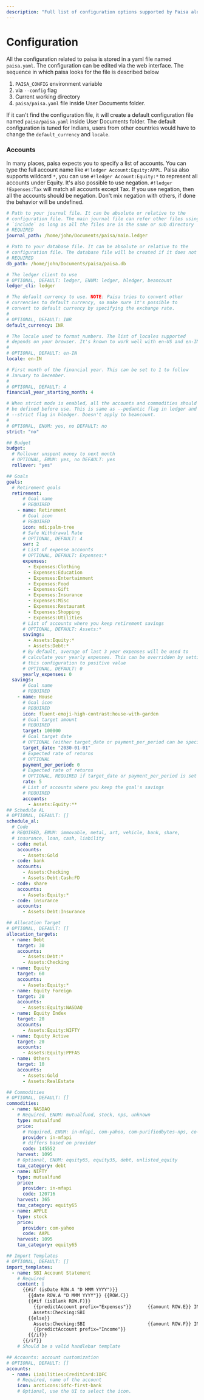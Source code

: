 ```yaml
---
description: "Full list of configuration options supported by Paisa along with their description"
---
```


# Configuration

All the configuration related to paisa is stored in a yaml file named
`paisa.yaml`. The configuration can be edited via the web
interface. The sequence in which paisa looks for the file is described
below

1. `PAISA_CONFIG` environment variable
1. via `--config` flag
1. Current working directory
1. `paisa/paisa.yaml` file inside User Documents folder.

If it can't find the configuration file, it will create a default
configuration file named `paisa/paisa.yaml` inside User Documents folder. The
default configuration is tuned for Indians, users from other countries
would have to change the `default_currency` and `locale`.

### Accounts

In many places, paisa expects you to specify a list of accounts. You
can type the full account name like `#!ledger
Account:Equity:APPL`. Paisa also supports wildcard `*`, you can use
`#!ledger Account:Equity:*` to represent all accounts under
Equity. It's also possible to use negation. `#!ledger !Expenses:Tax`
will match all accounts except Tax. If you use negation, then all the
accounts should be negation. Don't mix negation with others, if done
the behavior will be undefined.

```yaml
# Path to your journal file. It can be absolute or relative to the
# configuration file. The main journal file can refer other files using
# `include` as long as all the files are in the same or sub directory
# REQUIRED
journal_path: /home/john/Documents/paisa/main.ledger

# Path to your database file. It can be absolute or relative to the
# configuration file. The database file will be created if it does not exist.
# REQUIRED
db_path: /home/john/Documents/paisa/paisa.db

# The ledger client to use
# OPTIONAL, DEFAULT: ledger, ENUM: ledger, hledger, beancount
ledger_cli: ledger

# The default currency to use. NOTE: Paisa tries to convert other
# currencies to default currency, so make sure it's possible to
# convert to default currency by specifying the exchange rate.
#
# OPTIONAL, DEFAULT: INR
default_currency: INR

# The locale used to format numbers. The list of locales supported
# depends on your browser. It's known to work well with en-US and en-IN.
#
# OPTIONAL, DEFAULT: en-IN
locale: en-IN

# First month of the financial year. This can be set to 1 to follow
# January to December.
#
# OPTIONAL, DEFAULT: 4
financial_year_starting_month: 4

# When strict mode is enabled, all the accounts and commodities should
# be defined before use. This is same as --pedantic flag in ledger and
# --strict flag in hledger. Doesn't apply to beancount.
#
# OPTIONAL, ENUM: yes, no DEFAULT: no
strict: "no"

## Budget
budget:
  # Rollover unspent money to next month
  # OPTIONAL, ENUM: yes, no DEFAULT: yes
  rollover: "yes"

## Goals
goals:
  # Retirement goals
  retirement:
      # Goal name
      # REQUIRED
    - name: Retirement
      # Goal icon
      # REQUIRED
      icon: mdi:palm-tree
      # Safe Withdrawal Rate
      # OPTIONAL, DEFAULT: 4
      swr: 2
      # List of expense accounts
      # OPTIONAL, DEFAULT: Expenses:*
      expenses:
        - Expenses:Clothing
        - Expenses:Education
        - Expenses:Entertainment
        - Expenses:Food
        - Expenses:Gift
        - Expenses:Insurance
        - Expenses:Misc
        - Expenses:Restaurant
        - Expenses:Shopping
        - Expenses:Utilities
      # List of accounts where you keep retirement savings
      # OPTIONAL, DEFAULT: Assets:*
      savings:
        - Assets:Equity:*
        - Assets:Debt:*
      # By default, average of last 3 year expenses will be used to
      # calculate your yearly expenses. This can be overridden by setting
      # this configuration to positive value
      # OPTIONAL, DEFAULT: 0
      yearly_expenses: 0
  savings:
      # Goal name
      # REQUIRED
    - name: House
      # Goal icon
      # REQUIRED
      icon: fluent-emoji-high-contrast:house-with-garden
      # Goal target amount
      # REQUIRED
      target: 100000
      # Goal target date
      # OPTIONAL (either target_date or payment_per_period can be specified)
      target_date: "2030-01-01"
      # Expected rate of returns
      # OPTIONAL
      payment_per_period: 0
      # Expected rate of returns
      # OPTIONAL, REQUIRED if target_date or payment_per_period is set
      rate: 5
      # List of accounts where you keep the goal's savings
      # REQUIRED
      accounts:
        - Assets:Equity:**
## Schedule AL
# OPTIONAL, DEFAULT: []
schedule_al:
  # Code
  # REQUIRED, ENUM: immovable, metal, art, vehicle, bank, share,
  # insurance, loan, cash, liability
  - code: metal
    accounts:
      - Assets:Gold
  - code: bank
    accounts:
      - Assets:Checking
      - Assets:Debt:Cash:FD
  - code: share
    accounts:
      - Assets:Equity:*
  - code: insurance
    accounts:
      - Assets:Debt:Insurance

## Allocation Target
# OPTIONAL, DEFAULT: []
allocation_targets:
  - name: Debt
    target: 30
    accounts:
      - Assets:Debt:*
      - Assets:Checking
  - name: Equity
    target: 60
    accounts:
      - Assets:Equity:*
  - name: Equity Foreign
    target: 20
    accounts:
      - Assets:Equity:NASDAQ
  - name: Equity Index
    target: 20
    accounts:
      - Assets:Equity:NIFTY
  - name: Equity Active
    target: 20
    accounts:
      - Assets:Equity:PPFAS
  - name: Others
    target: 10
    accounts:
      - Assets:Gold
      - Assets:RealEstate

## Commodities
# OPTIONAL, DEFAULT: []
commodities:
  - name: NASDAQ
    # Required, ENUM: mutualfund, stock, nps, unknown
    type: mutualfund
    price:
      # Required, ENUM: in-mfapi, com-yahoo, com-purifiedbytes-nps, co-alphavantage
      provider: in-mfapi
      # differs based on provider
      code: 145552
    harvest: 1095
    # Optional, ENUM: equity65, equity35, debt, unlisted_equity
    tax_category: debt
  - name: NIFTY
    type: mutualfund
    price:
      provider: in-mfapi
      code: 120716
    harvest: 365
    tax_category: equity65
  - name: APPLE
    type: stock
    price:
      provider: com-yahoo
      code: AAPL
    harvest: 1095
    tax_category: equity65

## Import Templates
# OPTIONAL, DEFAULT: []
import_templates:
  - name: SBI Account Statement
    # Required
    content: |
      {{#if (isDate ROW.A "D MMM YYYY")}}
        {{date ROW.A "D MMM YYYY"}} {{ROW.C}}
        {{#if (isBlank ROW.F)}}
          {{predictAccount prefix="Expenses"}}      {{amount ROW.E}} INR
          Assets:Checking:SBI
        {{else}}
          Assets:Checking:SBI                       {{amount ROW.F}} INR
          {{predictAccount prefix="Income"}}
        {{/if}}
      {{/if}}
    # Should be a valid handlebar template

## Accounts: account customization
# OPTIONAL, DEFAULT: []
accounts:
  - name: Liabilities:CreditCard:IDFC
    # Required, name of the account
    icon: arcticons:idfc-first-bank
    # Optional, use the UI to select the icon.
```
